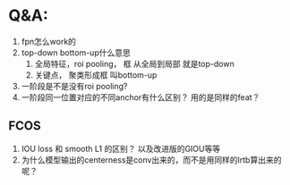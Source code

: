 # Q&A:

1. fpn怎么work的
2. top-down bottom-up什么意思
    1. 全局特征，roi pooling， 框 从全局到局部 就是top-down
    2. 关键点， 聚类形成框 叫bottom-up
3. 一阶段是不是没有roi pooling?
4. 一阶段同一位置对应的不同anchor有什么区别？ 用的是同样的feat？





## FCOS

1.  IOU loss 和 smooth L1 的区别？ 以及改进版的GIOU等等
2.  为什么模型输出的centerness是conv出来的，而不是用同样的lrtb算出来的呢？